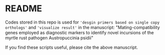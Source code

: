 # README

Codes stored in this repo is used for `'desgin primers based on single copy orthologs'` and `'visualize result'` in the manuscript:
"Mating-compatibility genes employed as diagnostic markers to identify novel incursions of the myrtle rust pathogen Austropuccinia psidii"

If you find these scripts useful, please cite the above manuscript. 
